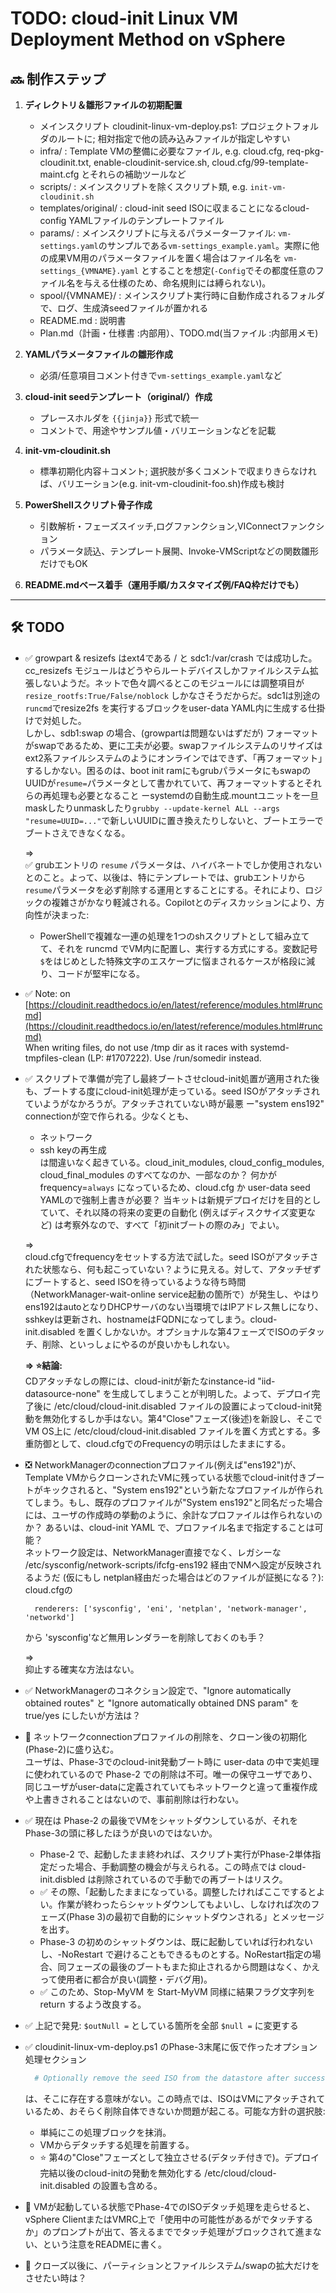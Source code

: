 # TODO: cloud-init Linux VM Deployment Method on vSphere

## 🔜 制作ステップ

1. **ディレクトリ＆雛形ファイルの初期配置**
   - メインスクリプト cloudinit-linux-vm-deploy.ps1:
     プロジェクトフォルダのルートに; 相対指定で他の読み込みファイルが指定しやすい
   - infra/ :
     Template VMの整備に必要なファイル, e.g. cloud.cfg, req-pkg-cloudinit.txt, enable-cloudinit-service.sh, cloud.cfg/99-template-maint.cfg とそれらの補助ツールなど
   - scripts/ :
     メインスクリプトを除くスクリプト類, e.g. `init-vm-cloudinit.sh`
   - templates/original/ :
     cloud-init seed ISOに収まることになるcloud-config YAMLファイルのテンプレートファイル
   - params/ :
     メインスクリプトに与えるパラメーターファイル: `vm-settings.yaml`のサンプルである`vm-settings_example.yaml`。実際に他の成果VM用のパラメータファイルを置く場合はファイル名を `vm-settings_{VMNAME}.yaml` とすることを想定(`-Config`でその都度任意のファイル名を与える仕様のため、命名規則には縛られない)。
   - spool/{VMNAME}/ :
     メインスクリプト実行時に自動作成されるフォルダで、ログ、生成済seedファイルが置かれる
   - README.md : 説明書
   - Plan.md（計画・仕様書 :内部用）、TODO.md(当ファイル :内部用メモ)

2. **YAMLパラメータファイルの雛形作成**
   - 必須/任意項目コメント付きで`vm-settings_example.yaml`など

3. **cloud-init seedテンプレート（original/）作成**
   - プレースホルダを `{{jinja}}` 形式で統一
   - コメントで、用途やサンプル値・バリエーションなどを記載

4. **init-vm-cloudinit.sh**
   - 標準初期化内容＋コメント; 選択肢が多くコメントで収まりきらなければ、バリエーション(e.g. init-vm-cloudinit-foo.sh)作成も検討

5. **PowerShellスクリプト骨子作成**
   - 引数解析・フェーズスイッチ,ログファンクション,VIConnectファンクション
   - パラメータ読込、テンプレート展開、Invoke-VMScriptなどの関数雛形だけでもOK

6. **README.mdベース着手（運用手順/カスタマイズ例/FAQ枠だけでも）**

---

## 🛠️ TODO

- ✅ growpart & resizefs はext4である / と sdc1:/var/crash では成功した。cc_resizefs モジュールはどうやらルートデバイスしかファイルシステム拡張しないようだ。ネットで色々調べるとこのモジュールには調整項目が `resize_rootfs:True/False/noblock` しかなさそうだからだ。sdc1は別途の`runcmd`でresize2fs を実行するブロックをuser-data YAML内に生成する仕掛けで対処した。  
しかし、sdb1:swap の場合、(growpartは問題ないはずだが) フォーマットがswapであるため、更に工夫が必要。swapファイルシステムのリサイズはext2系ファイルシステムのようにオンラインではできず、「再フォーマット」するしかない。困るのは、boot init ramにもgrubパラメータにもswapのUUIDが`resume=`パラメータとして書かれていて、再フォーマットするとそれらの再処理も必要となること ーsystemdの自動生成.mountユニットを一旦maskしたりunmaskしたり`grubby --update-kernel ALL --args "resume=UUID=..."`で新しいUUIDに置き換えたりしないと、ブートエラーでブートさえできなくなる。

  ⇒  
  ✅ grubエントリの `resume` パラメータは、ハイバネートでしか使用されないとのこと。よって、以後は、特にテンプレートでは、grubエントリから`resume`パラメータを必ず削除する運用とすることにする。それにより、ロジックの複雑さがかなり軽減される。Copilotとのディスカッションにより、方向性が決まった:
  - PowerShellで複雑な一連の処理を1つのshスクリプトとして組み立てて、それを runcmd でVM内に配置し、実行する方式にする。変数記号`$`をはじめとした特殊文字のエスケープに悩まされるケースが格段に減り、コードが堅牢になる。

- ✅ Note: on [https://cloudinit.readthedocs.io/en/latest/reference/modules.html#runcmd](https://cloudinit.readthedocs.io/en/latest/reference/modules.html#runcmd)  
  When writing files, do not use /tmp dir as it races with systemd-tmpfiles-clean (LP: #1707222). Use /run/somedir instead.

- ✅ スクリプトで準備が完了し最終ブートさせcloud-init処置が適用された後も、ブートする度にcloud-init処理が走っている。seed ISOがアタッチされていようがなかろうが。アタッチされていない時が最悪 ー"system ens192" connectionが空で作られる。少なくとも、
  - ネットワーク
  - ssh keyの再生成  
  は間違いなく起きている。cloud_init_modules, cloud_config_modules, cloud_final_modules のすべてなのか、一部なのか？ 何かが frequency=`always` になっているため、cloud.cfg か user-data seed YAMLので強制上書きが必要？ 当キットは新規デプロイだけを目的としていて、それ以降の将来の変更の自動化 (例えばディスクサイズ変更など) は考察外なので、すべて「初initブートの際のみ」でよい。

  ⇒  
  cloud.cfgでfrequencyをセットする方法で試した。seed ISOがアタッチされた状態なら、何も起こっていない？ように見える。対して、アタッチぜずにブートすると、seed ISOを待っているような待ち時間（NetworkManager-wait-online service起動の箇所で）が発生し、やはりens192はautoとなりDHCPサーバのない当環境ではIPアドレス無しになり、sshkeyは更新され、hostnameはFQDNになってしまう。cloud-init.disabled を置くしかないか。オプショナルな第4フェーズでISOのデタッチ、削除、といっしょにやるのが良いかもしれない。  

  **⇒ ⭐結論:**  
  CDアタッチなしの際には、cloud-initが新たなinstance-id "iid-datasource-none" を生成してしまうことが判明した。よって、デプロイ完了後に /etc/cloud/cloud-init.disabled ファイルの設置によってcloud-init発動を無効化するしか手はない。第4"Close"フェーズ(後述)を新設し、そこでVM OS上に /etc/cloud/cloud-init.disabled ファイルを置く方式とする。多重防御として、cloud.cfgでのFrequencyの明示はしたままにする。

- ❎ NetworkManagerのconnectionプロファイル(例えば"ens192")が、Template VMからクローンされたVMに残っている状態でcloud-init付きブートがキックされると、"System ens192"という新たなプロファイルが作られてしまう。もし、既存のプロファイルが"System ens192"と同名だった場合には、ユーザの作成時の挙動のように、余計なプロファイルは作られないのか？ あるいは、cloud-init YAML で、プロファイル名まで指定することは可能？  
  ネットワーク設定は、NetworkManager直接でなく、レガシーな /etc/sysconfig/network-scripts/ifcfg-ens192 経由でNMへ設定が反映されるようだ (仮にもし netplan経由だった場合はどのファイルが証拠になる？): cloud.cfgの  
  ```  network:
    renderers: ['sysconfig', 'eni', 'netplan', 'network-manager', 'networkd']
  ```
  から 'sysconfig'など無用レンダラーを削除しておくのも手？

  ⇒  
  抑止する確実な方法はない。

- ✅ NetworkManagerのコネクション設定で、"Ignore automatically obtained routes" と "Ignore automatically obtained DNS param" を true/yes にしたいが方法は？

- 📌 ネットワークconnectionプロファイルの削除を、クローン後の初期化(Phase-2)に盛り込む。  
  ユーザは、Phase-3でのcloud-init発動ブート時に user-data の中で実処理に使われているので Phase-2 での削除は不可。唯一の保守ユーザであり、同じユーザがuser-dataに定義されていてもネットワークと違って重複作成や上書きされることはないので、事前削除は行わない。

- ✅ 現在は Phase-2 の最後でVMをシャットダウンしているが、それを Phase-3の頭に移したほうが良いのではないか。  
  - Phase-2 で、起動したまま終われば、スクリプト実行がPhase-2単体指定だった場合、手動調整の機会が与えられる。この時点では cloud-init.disbled は削除されているので手動での再ブートはリスク。
  - ✅ その際、「起動したままになっている。調整したければここでするとよい。作業が終わったらシャットダウンしてもよいし、しなければ次のフェーズ(Phase 3)の最初で自動的にシャットダウンされる」とメッセージを出す。
  - Phase-3 の初めのシャットダウンは、既に起動していれば行われないし、-NoRestart で避けることもできるものとする。NoRestart指定の場合、同フェーズの最後のブートもまた抑止されるから問題はなく、かえって使用者に都合が良い(調整・デバグ用)。
  - ✅ このため、Stop-MyVM を Start-MyVM 同様に結果フラグ文字列を return するよう改良する。

- ✅ 上記で発見: `$outNull =` としている箇所を全部 `$null =` に変更する  

- ✅ cloudinit-linux-vm-deploy.ps1 のPhase-3末尾に仮で作ったオプション処理セクション  
  ```powershell
    # Optionally remove the seed ISO from the datastore after successful attach IF AND ONLY IF requested in parameters.
  ```
  は、そこに存在する意味がない。この時点では、ISOはVMにアタッチされているため、おそらく削除自体できないか問題が起こる。可能な方針の選択肢:  
  - 単純にこの処理ブロックを抹消。
  - VMからデタッチする処理を前置する。
  - ⭐ 第4の"Close"フェーズとして独立させる(デタッチ付きで)。デプロイ完結以後のcloud-initの発動を無効化する /etc/cloud/cloud-init.disabled の設置も含める。

- 📌 VMが起動している状態でPhase-4でのISOデタッチ処理を走らせると、vSphere ClientまたはVMRC上で「使用中の可能性があるがでタッチするか」のプロンプトが出て、答えるまででタッチ処理がブロックされて進まない、という注意をREADMEに書く。

- 📌 クローズ以後に、パーティションとファイルシステム/swapの拡大だけをさせたい時は？

